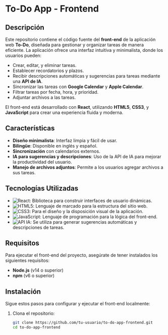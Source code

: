 # To-Do App - Frontend

## Descripción

Este repositorio contiene el código fuente del **front-end** de la aplicación web **To-Do**, diseñada para gestionar y organizar tareas de manera eficiente. La aplicación ofrece una interfaz intuitiva y minimalista, donde los usuarios pueden:

- Crear, editar, y eliminar tareas.
- Establecer recordatorios y plazos.
- Recibir descripciones automáticas y sugerencias para tareas mediante una **API de IA**.
- Sincronizar las tareas con **Google Calendar** y **Apple Calendar**.
- Filtrar tareas por fecha, hora, y prioridad.
- Adjuntar archivos a las tareas.
  
El front-end está desarrollado con **React**, utilizando **HTML5**, **CSS3**, y **JavaScript** para crear una experiencia fluida y moderna.

## Características

- **Diseño minimalista**: Interfaz limpia y fácil de usar.
- **Bilingüe**: Disponible en inglés y español.
- **Sincronización** con calendarios externos.
- **IA para sugerencias y descripciones**: Uso de la API de IA para mejorar la productividad del usuario.
- **Manejo de archivos adjuntos**: Permite a los usuarios agregar archivos a sus tareas.

## Tecnologías Utilizadas

- ![React](https://img.shields.io/badge/React-20232A?style=for-the-badge&logo=react&logoColor=61DAFB): Biblioteca para construir interfaces de usuario dinámicas.
- ![HTML5](https://img.shields.io/badge/HTML5-E34F26?style=for-the-badge&logo=html5&logoColor=white): Lenguaje de marcado para la estructura del sitio web.
- ![CSS3](https://img.shields.io/badge/CSS3-1572B6?style=for-the-badge&logo=css3&logoColor=white): Para el diseño y la disposición visual de la aplicación.
- ![JavaScript](https://img.shields.io/badge/JavaScript-F7DF1E?style=for-the-badge&logo=javascript&logoColor=black): Lenguaje de programación para la lógica del front-end.
- ![API IA](https://img.shields.io/badge/AI_API-000000?style=for-the-badge&logo=ai&logoColor=white): Se utiliza para generar sugerencias automáticas y descripciones de tareas.

## Requisitos

Para ejecutar el front-end del proyecto, asegúrate de tener instalados los siguientes requisitos:

- **Node.js** (v14 o superior)
- **npm** (v6 o superior)

## Instalación

Sigue estos pasos para configurar y ejecutar el front-end localmente:

1. Clona el repositorio:

   ```bash
   git clone https://github.com/tu-usuario/to-do-app-frontend.git
   cd to-do-app-frontend
